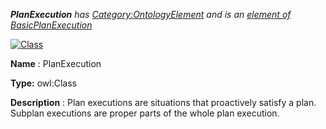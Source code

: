 ___PlanExecution__ 
 has
 [Category:OntologyElement](../../Category/OntologyElement "Category:OntologyElement") 
 and is an
 [element of](../../Property/ElementOf "Property:ElementOf") 
[BasicPlanExecution](../../Submissions/BasicPlanExecution "Submissions:BasicPlanExecution")_




  





[![Class](../../images/thumb/2/27/Class.gif/45px-Class.gif)](../../Image/Class.gif "Class")


__Name__ 
 : PlanExecution
 



__Type:__ 
 owl:Class
 



__Description__ 
 : Plan executions are situations that proactively satisfy a plan. Subplan executions are proper parts of the whole plan execution.